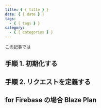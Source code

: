 ```yaml
---
title: { { title } }
date: { { date } }
tags:
  - { { tags } }
category:
  - { { categories } }
---
```


この記事では

## 手順 1. 初期化する

## 手順 2. リクエストを定義する

## for Firebase の場合 Blaze Plan
